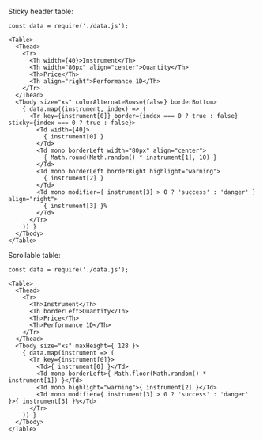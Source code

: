 Sticky header table:

    const data = require('./data.js');

    <Table>
      <Thead>
        <Tr>
          <Th width={40}>Instrument</Th>
          <Th width="80px" align="center">Quantity</Th>
          <Th>Price</Th>
          <Th align="right">Performance 1D</Th>
        </Tr>
      </Thead>
      <Tbody size="xs" colorAlternateRows={false} borderBottom>
        { data.map((instrument, index) => (
          <Tr key={instrument[0]} border={index === 0 ? true : false} sticky={index === 0 ? true : false}>
            <Td width={40}>
              { instrument[0] }
            </Td>
            <Td mono borderLeft width="80px" align="center">
              { Math.round(Math.random() * instrument[1], 10) }
            </Td>
            <Td mono borderLeft borderRight highlight="warning">
              { instrument[2] }
            </Td>
            <Td mono modifier={ instrument[3] > 0 ? 'success' : 'danger' } align="right">
              { instrument[3] }%
            </Td>
          </Tr>
        )) }
      </Tbody>
    </Table>

Scrollable table:

    const data = require('./data.js');

    <Table>
      <Thead>
        <Tr>
          <Th>Instrument</Th>
          <Th borderLeft>Quantity</Th>
          <Th>Price</Th>
          <Th>Performance 1D</Th>
        </Tr>
      </Thead>
      <Tbody size="xs" maxHeight={ 128 }>
        { data.map(instrument => (
          <Tr key={instrument[0]}>
            <Td>{ instrument[0] }</Td>
            <Td mono borderLeft>{ Math.floor(Math.random() * instrument[1]) }</Td>
            <Td mono highlight="warning">{ instrument[2] }</Td>
            <Td mono modifier={ instrument[3] > 0 ? 'success' : 'danger' }>{ instrument[3] }%</Td>
          </Tr>
        )) }
      </Tbody>
    </Table>
